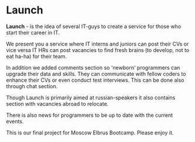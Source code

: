 # Launch

**Launch** - is the idea of several IT-guys to create a service for those who start their career in IT.

We present you a service where IT interns and juniors can post their CVs or vice versa IT HRs can post vacancies to find fresh brains (to develop, not to eat ha-ha)
for their team.

In addition we added comments section so 'newborn' programmers can upgrade their data and skills. They can communicate with fellow coders to enhance their CVs
or even conduct test interviews. This can be done also through chat section.

Though Launch is primarily aimed at russian-speakers it also contains section with vacancies abroad to relocate. 

There is also news for programmers to be up to date with the current events.

This is our final project for Moscow Elbrus Bootcamp. Please enjoy it.
